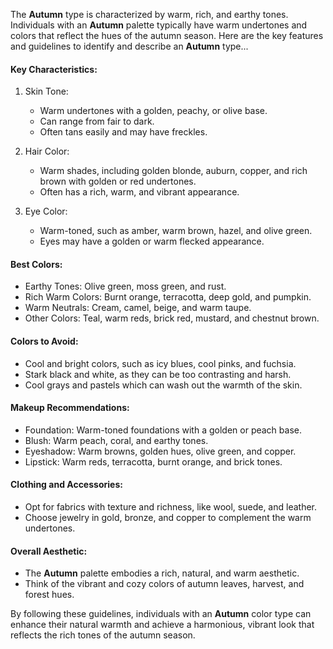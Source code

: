 The **Autumn** type is characterized by warm, rich, and earthy tones. Individuals with an **Autumn** palette typically have warm undertones and colors that reflect the hues of the autumn season. Here are the key features and guidelines to identify and describe an **Autumn** type...

#### Key Characteristics:
1. Skin Tone:
    + Warm undertones with a golden, peachy, or olive base.
    + Can range from fair to dark.
    + Often tans easily and may have freckles.

2. Hair Color:
    + Warm shades, including golden blonde, auburn, copper, and rich brown with golden or red undertones.
    + Often has a rich, warm, and vibrant appearance.

3. Eye Color:
    + Warm-toned, such as amber, warm brown, hazel, and olive green.
    + Eyes may have a golden or warm flecked appearance.

#### Best Colors:
+ Earthy Tones: Olive green, moss green, and rust.
+ Rich Warm Colors: Burnt orange, terracotta, deep gold, and pumpkin.
+ Warm Neutrals: Cream, camel, beige, and warm taupe.
+ Other Colors: Teal, warm reds, brick red, mustard, and chestnut brown.

#### Colors to Avoid:
+ Cool and bright colors, such as icy blues, cool pinks, and fuchsia.
+ Stark black and white, as they can be too contrasting and harsh.
+ Cool grays and pastels which can wash out the warmth of the skin.

#### Makeup Recommendations:
+ Foundation: Warm-toned foundations with a golden or peach base.
+ Blush: Warm peach, coral, and earthy tones.
+ Eyeshadow: Warm browns, golden hues, olive green, and copper.
+ Lipstick: Warm reds, terracotta, burnt orange, and brick tones.

#### Clothing and Accessories:
+ Opt for fabrics with texture and richness, like wool, suede, and leather.
+ Choose jewelry in gold, bronze, and copper to complement the warm undertones.

#### Overall Aesthetic:
+ The **Autumn** palette embodies a rich, natural, and warm aesthetic.
+ Think of the vibrant and cozy colors of autumn leaves, harvest, and forest hues.

By following these guidelines, individuals with an **Autumn** color type can enhance their natural warmth and achieve a harmonious, vibrant look that reflects the rich tones of the autumn season.
